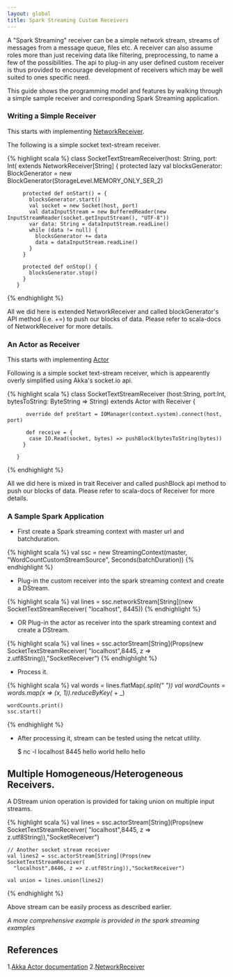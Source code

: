 ```yaml
---
layout: global
title: Spark Streaming Custom Receivers
---
```


A "Spark Streaming" receiver can be a simple network stream, streams of messages from a message queue, files etc. A receiver can also assume roles more than just receiving data like filtering, preprocessing, to name a few of the possibilities. The api to plug-in any user defined custom receiver is thus provided to encourage development of receivers which may be well suited to ones specific need.

This guide shows the programming model and features by walking through a simple sample receiver and corresponding Spark Streaming application.

### Writing a Simple Receiver

This starts with implementing [NetworkReceiver](api/streaming/index.html#org.apache.spark.streaming.dstream.NetworkReceiver).

The following is a simple socket text-stream receiver.

{% highlight scala %}
       class SocketTextStreamReceiver(host: String, port: Int(
         extends NetworkReceiver[String]
       {
         protected lazy val blocksGenerator: BlockGenerator =
           new BlockGenerator(StorageLevel.MEMORY_ONLY_SER_2)

         protected def onStart() = {
           blocksGenerator.start()
           val socket = new Socket(host, port)
           val dataInputStream = new BufferedReader(new InputStreamReader(socket.getInputStream(), "UTF-8"))
           var data: String = dataInputStream.readLine()
           while (data != null) {
             blocksGenerator += data
             data = dataInputStream.readLine()
           }
         }

         protected def onStop() {
           blocksGenerator.stop()
         }
       }
{% endhighlight %}


All we did here is extended NetworkReceiver and called blockGenerator's API method (i.e. +=) to push our blocks of data. Please refer to scala-docs of NetworkReceiver for more details.


### An Actor as Receiver

This starts with implementing [Actor](#References)

Following is a simple socket text-stream receiver, which is appearently overly simplified using Akka's socket.io api.

{% highlight scala %}
       class SocketTextStreamReceiver (host:String,
         port:Int,
         bytesToString: ByteString => String) extends Actor with Receiver {

          override def preStart = IOManager(context.system).connect(host, port)

          def receive = {
           case IO.Read(socket, bytes) => pushBlock(bytesToString(bytes))
         }

       }
{% endhighlight %}

All we did here is mixed in trait Receiver and called pushBlock api method to push our blocks of data. Please refer to scala-docs of Receiver for more details.

### A Sample Spark Application

* First create a Spark streaming context with master url and batchduration.

{% highlight scala %}
    val ssc = new StreamingContext(master, "WordCountCustomStreamSource",
      Seconds(batchDuration))
{% endhighlight %}

* Plug-in the custom receiver into the spark streaming context and create a DStream.

{% highlight scala %}
    val lines = ssc.networkStream[String](new SocketTextStreamReceiver(
      "localhost", 8445))
{% endhighlight %}

* OR Plug-in the actor as receiver into the spark streaming context and create a DStream.

{% highlight scala %}
    val lines = ssc.actorStream[String](Props(new SocketTextStreamReceiver(
      "localhost",8445, z => z.utf8String)),"SocketReceiver")
{% endhighlight %}

* Process it.

{% highlight scala %}
    val words = lines.flatMap(_.split(" "))
    val wordCounts = words.map(x => (x, 1)).reduceByKey(_ + _)

    wordCounts.print()
    ssc.start()
{% endhighlight %}

* After processing it, stream can be tested using the netcat utility.

     $ nc -l localhost 8445
     hello world
     hello hello


## Multiple Homogeneous/Heterogeneous Receivers.

A DStream union operation is provided for taking union on multiple input streams.

{% highlight scala %}
    val lines = ssc.actorStream[String](Props(new SocketTextStreamReceiver(
      "localhost",8445, z => z.utf8String)),"SocketReceiver")

    // Another socket stream receiver
    val lines2 = ssc.actorStream[String](Props(new SocketTextStreamReceiver(
      "localhost",8446, z => z.utf8String)),"SocketReceiver")

    val union = lines.union(lines2)
{% endhighlight %}

Above stream can be easily process as described earlier.

_A more comprehensive example is provided in the spark streaming examples_

## References

1.[Akka Actor documentation](http://doc.akka.io/docs/akka/2.0.5/scala/actors.html)
2.[NetworkReceiver](api/streaming/index.html#org.apache.spark.streaming.dstream.NetworkReceiver)
